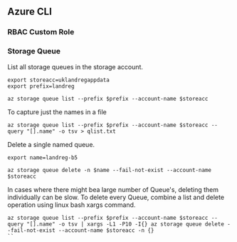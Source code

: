 ## Azure CLI

### RBAC Custom Role



### Storage Queue
List all storage queues in the storage account.
```
export storeacc=uklandregappdata
export prefix=landreg

az storage queue list --prefix $prefix --account-name $storeacc
```
To capture just the names in a file
```
az storage queue list --prefix $prefix --account-name $storeacc --query "[].name" -o tsv > qlist.txt
```

Delete a single named queue.
```
export name=landreg-b5

az storage queue delete -n $name --fail-not-exist --account-name $storeacc
```
In cases where there might bea large number of Queue's, deleting them individually can be slow.  To delete every Queue, combine a list and delete operation using linux bash xargs command.
```
az storage queue list --prefix $prefix --account-name $storeacc --query "[].name" -o tsv | xargs -L1 -P10 -I{} az storage queue delete --fail-not-exist --account-name $storeacc -n {}
``